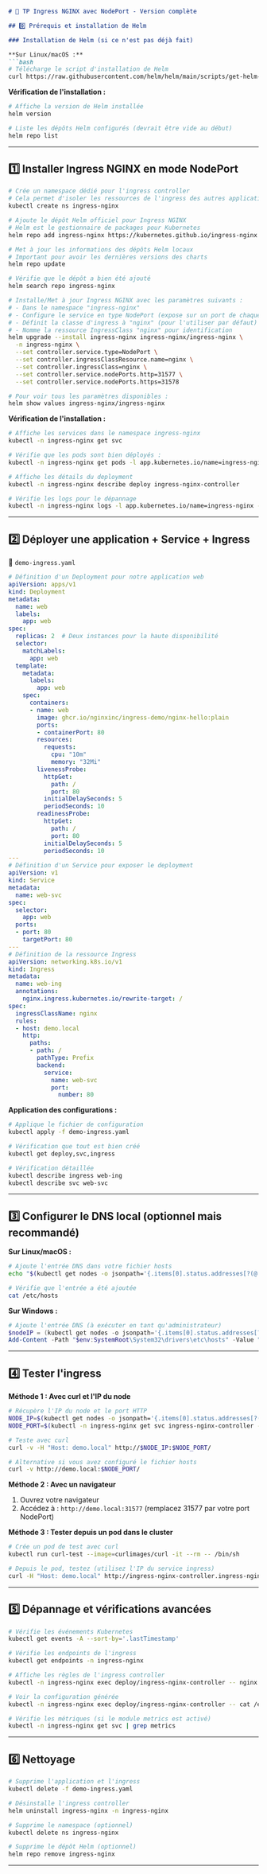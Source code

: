 
```markdown
# 🧪 TP Ingress NGINX avec NodePort - Version complète

## 0️⃣ Prérequis et installation de Helm

### Installation de Helm (si ce n'est pas déjà fait)

**Sur Linux/macOS :**
```bash
# Télécharge le script d'installation de Helm
curl https://raw.githubusercontent.com/helm/helm/main/scripts/get-helm-3 | bash
```

**Vérification de l'installation :**
```bash
# Affiche la version de Helm installée
helm version

# Liste les dépôts Helm configurés (devrait être vide au début)
helm repo list
```
---

## 1️⃣ Installer Ingress NGINX en mode NodePort

```bash
# Crée un namespace dédié pour l'ingress controller
# Cela permet d'isoler les ressources de l'ingress des autres applications
kubectl create ns ingress-nginx

# Ajoute le dépôt Helm officiel pour Ingress NGINX
# Helm est le gestionnaire de packages pour Kubernetes
helm repo add ingress-nginx https://kubernetes.github.io/ingress-nginx

# Met à jour les informations des dépôts Helm locaux
# Important pour avoir les dernières versions des charts
helm repo update

# Vérifie que le dépôt a bien été ajouté
helm search repo ingress-nginx

# Installe/Met à jour Ingress NGINX avec les paramètres suivants :
# - Dans le namespace "ingress-nginx"
# - Configure le service en type NodePort (expose sur un port de chaque node)
# - Définit la classe d'ingress à "nginx" (pour l'utiliser par défaut)
# - Nomme la ressource IngressClass "nginx" pour identification
helm upgrade --install ingress-nginx ingress-nginx/ingress-nginx \
  -n ingress-nginx \
  --set controller.service.type=NodePort \
  --set controller.ingressClassResource.name=nginx \
  --set controller.ingressClass=nginx \
  --set controller.service.nodePorts.http=31577 \
  --set controller.service.nodePorts.https=31578

# Pour voir tous les paramètres disponibles :
helm show values ingress-nginx/ingress-nginx
```

**Vérification de l'installation :**
```bash
# Affiche les services dans le namespace ingress-nginx
kubectl -n ingress-nginx get svc

# Vérifie que les pods sont bien déployés :
kubectl -n ingress-nginx get pods -l app.kubernetes.io/name=ingress-nginx

# Affiche les détails du deployment
kubectl -n ingress-nginx describe deploy ingress-nginx-controller

# Vérifie les logs pour le dépannage
kubectl -n ingress-nginx logs -l app.kubernetes.io/name=ingress-nginx --tail=50
```

---

## 2️⃣ Déployer une application + Service + Ingress

📄 `demo-ingress.yaml`
```yaml
# Définition d'un Deployment pour notre application web
apiVersion: apps/v1
kind: Deployment
metadata:
  name: web
  labels:
    app: web
spec:
  replicas: 2  # Deux instances pour la haute disponibilité
  selector:
    matchLabels:
      app: web
  template:
    metadata:
      labels:
        app: web
    spec:
      containers:
      - name: web
        image: ghcr.io/nginxinc/ingress-demo/nginx-hello:plain
        ports:
        - containerPort: 80
        resources:
          requests:
            cpu: "10m"
            memory: "32Mi"
        livenessProbe:
          httpGet:
            path: /
            port: 80
          initialDelaySeconds: 5
          periodSeconds: 10
        readinessProbe:
          httpGet:
            path: /
            port: 80
          initialDelaySeconds: 5
          periodSeconds: 10
---
# Définition d'un Service pour exposer le deployment
apiVersion: v1
kind: Service
metadata:
  name: web-svc
spec:
  selector:
    app: web
  ports:
  - port: 80
    targetPort: 80
---
# Définition de la ressource Ingress
apiVersion: networking.k8s.io/v1
kind: Ingress
metadata:
  name: web-ing
  annotations:
    nginx.ingress.kubernetes.io/rewrite-target: /
spec:
  ingressClassName: nginx
  rules:
  - host: demo.local
    http:
      paths:
      - path: /
        pathType: Prefix
        backend:
          service:
            name: web-svc
            port:
              number: 80
```

**Application des configurations :**
```bash
# Applique le fichier de configuration
kubectl apply -f demo-ingress.yaml

# Vérification que tout est bien créé
kubectl get deploy,svc,ingress

# Vérification détaillée
kubectl describe ingress web-ing
kubectl describe svc web-svc
```

---

## 3️⃣ Configurer le DNS local (optionnel mais recommandé)

**Sur Linux/macOS :**
```bash
# Ajoute l'entrée DNS dans votre fichier hosts
echo "$(kubectl get nodes -o jsonpath='{.items[0].status.addresses[?(@.type=="InternalIP")].address}') demo.local" | sudo tee -a /etc/hosts

# Vérifie que l'entrée a été ajoutée
cat /etc/hosts
```

**Sur Windows :**
```powershell
# Ajoute l'entrée DNS (à exécuter en tant qu'administrateur)
$nodeIP = (kubectl get nodes -o jsonpath='{.items[0].status.addresses[?(@.type=="InternalIP")].address}')
Add-Content -Path "$env:SystemRoot\System32\drivers\etc\hosts" -Value "`ndemo.local $nodeIP" -Force
```

---

## 4️⃣ Tester l'ingress

**Méthode 1 : Avec curl et l'IP du node**
```bash
# Récupère l'IP du node et le port HTTP
NODE_IP=$(kubectl get nodes -o jsonpath='{.items[0].status.addresses[?(@.type=="InternalIP")].address}')
NODE_PORT=$(kubectl -n ingress-nginx get svc ingress-nginx-controller -o jsonpath='{.spec.ports[?(@.name=="http")].nodePort}')

# Teste avec curl
curl -v -H "Host: demo.local" http://$NODE_IP:$NODE_PORT/

# Alternative si vous avez configuré le fichier hosts
curl -v http://demo.local:$NODE_PORT/
```

**Méthode 2 : Avec un navigateur**
1. Ouvrez votre navigateur
2. Accédez à : `http://demo.local:31577` (remplacez 31577 par votre port NodePort)

**Méthode 3 : Tester depuis un pod dans le cluster**
```bash
# Crée un pod de test avec curl
kubectl run curl-test --image=curlimages/curl -it --rm -- /bin/sh

# Depuis le pod, testez (utilisez l'IP du service ingress)
curl -H "Host: demo.local" http://ingress-nginx-controller.ingress-nginx.svc.cluster.local
```

---

## 5️⃣ Dépannage et vérifications avancées

```bash
# Vérifie les événements Kubernetes
kubectl get events -A --sort-by='.lastTimestamp'

# Vérifie les endpoints de l'ingress
kubectl get endpoints -n ingress-nginx

# Affiche les règles de l'ingress controller
kubectl -n ingress-nginx exec deploy/ingress-nginx-controller -- nginx -t

# Voir la configuration générée
kubectl -n ingress-nginx exec deploy/ingress-nginx-controller -- cat /etc/nginx/nginx.conf

# Vérifie les métriques (si le module metrics est activé)
kubectl -n ingress-nginx get svc | grep metrics
```

---

## 6️⃣ Nettoyage

```bash
# Supprime l'application et l'ingress
kubectl delete -f demo-ingress.yaml

# Désinstalle l'ingress controller
helm uninstall ingress-nginx -n ingress-nginx

# Supprime le namespace (optionnel)
kubectl delete ns ingress-nginx

# Supprime le dépôt Helm (optionnel)
helm repo remove ingress-nginx
```


---


